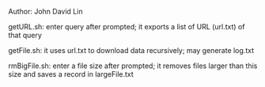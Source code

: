 Author: John David Lin

getURL.sh: enter query after prompted; it exports a list of URL (url.txt) of that query

getFile.sh: it uses url.txt to download data recursively; may generate log.txt

rmBigFile.sh: enter a file size after prompted; it removes files larger than this size and saves a record in
	      largeFile.txt


